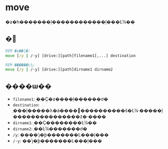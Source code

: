 # move

�ƶ�һ�������ļ������������ļ���Ŀ¼��

## �﷨

```cmd
REM �ƶ��ļ�:
move [/y | /-y] [drive:][path]filename1[,...] destination

REM ������Ŀ¼:
move [/y | /-y] [drive:][path]dirname1 dirname2
```

## ����ѡ��

-   `filename1`: ָ��Ҫ�ƶ����ļ������ơ�
-   `destination`: ָ���ļ�����λ�á����԰����������š�Ŀ¼·�����ļ���������������ź�·����
-   `dirname1`: ָ��Ҫ��������Ŀ¼��
-   `dirname2`: ָ��Ŀ¼�������ơ�
-   `/y`: ��ֹ��ʾȷ�ϸ�������Ŀ���ļ���
-   `/-y`: ��ʾȷ�ϸ�������Ŀ���ļ���
